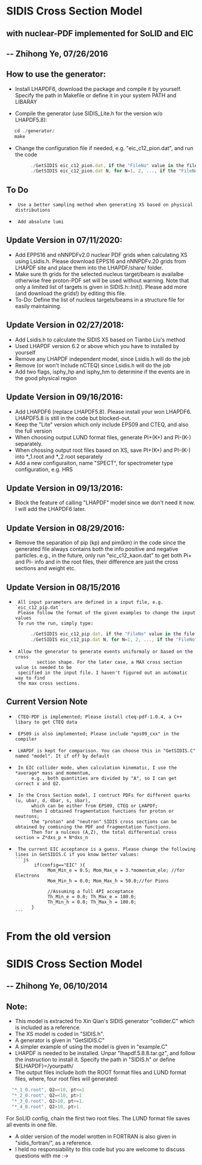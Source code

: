 
# SIDIS Cross Section Model 
## with nuclear-PDF implemented for SoLID and EIC
## -- Zhihong Ye, 07/26/2016

## How to use the generator:

* Install LHAPDF6, download the package and compile it by yourself. 
  Specify the path in Makefile or define it in your system PATH and LIBARAY

* Compile the generator (use SIDIS_Lite.h for the version w/o LHAPDF5.8):
```js
   cd ./generator/
   make
```

* Change the configuration file if needed, e.g. "eic_c12_pion.dat", and run the code
```js
         ./GetSIDIS eic_c12_pion.dat, if the "FileNo" value in the file is not "0",
         ./GetSIDIS eic_c12_pion.dat N, for N=1, 2, ..., if the "FileNo" value in the file is "0"
```

## To Do
  *      Use a better sampling method when generating XS based on physical distributions
  *      Add absolute lumi

## Update Version in 07/11/2020:
 * Add EPPS16 and nNNPDFv2.0 nuclear PDF grids when calculating XS using Lsidis.h.
 Please download EPPS16 and nNNPDFv.20 grids from LHAPDF site and place them into the 
 LHAPDF/share/ folder. 
 * Make sure th grids for the selected nucleus target/beam is availalbe otherwise
 free proton-PDF set will be used without warning. Note that only a limited list of targets 
 is given in SIDIS.h::Init(). Please add more (and download the grids!) by editing this file.
 * To-Do: Define the list of nucleus targets/beams in a structure file for easily maintaining. 

## Update Version in 02/27/2018:
* Add Lsidis.h to calculate the SIDIS XS based on Tianbo Liu's method
* Used LHAPDF version 6.2 or above which you have to installed by yourself
* Remove any LHAPDF independent model, since Lsidis.h will do the job
* Remove (or won't include nCTEQ) since Lsidis.h will do the job
* Add two flags, isphy_hp and isphy_hm to determine if the events are in the good physical region


## Update Version in 09/16/2016:
* Add LHAPDF6 (replace LHAPDF5.8). Please install your won LHAPDF6. LHAPDF5.8 is still in the code but blocked-out.
* Keep the "Lite" version which only include EPS09 and CTEQ, and also the full version
* When choosing output LUND format files, generate PI+(K+) and PI-(K-) separately.
* When chossing output root files based on XS, save PI+(K+) and PI-(K-) into *_1.root and *_2.root separately
* Add a new configuraiton, name "SPECT", for spectrometer type configuration, e.g. HRS

## Update Version in 09/13/2016:
* Block the feature of calling "LHAPDF" model since we don't need it now. I will add the LHAPDF6 later.

## Update Version in 08/29/2016:
* Remove the separation of pip (kp) and pim(km) in the code since the generated
   file always contains both the info positive and negative particles. 
     e.g., in the future, only run "eic_c12_kaon.dat" to get both Pi+ and Pi- info
     and in the root files, their difference are just the cross sections and weight etc.

## Update Version in 08/15/2016
  *      All input parameters are defined in a input file, e.g. `eic_c12_pip.dat`.
         Please follow the format of the given examples to change the input values
         To run the run, simply type:
```js
         ./GetSIDIS eic_c12_pip.dat, if the "FileNo" value in the file is not "0",
         ./GetSIDIS eic_c12_pip.dat N, for N=1, 2, ..., if the "FileNo" value in the file is "0"
```
  *      Allow the generator to generate events uniformaly or based on the cross
                section shape. For the later case, a MAX cross section value is needed to be
         specified in the input file. I haven't figured out an automatic way to find
         the max cross sections.

## Current Version Note
 *      CTEQ-PDF is implemented; Please install cteq-pdf-1.0.4, a C++ libary to get CTEQ data
 *      EPS09 is also implemented; Please include "eps09_cxx" in the compiler
 *      LHAPDF is kept for comparison. You can choose this in "GetSIDIS.C" named "model". It if off by default
 *      In EIC collider mode, when calculation kinematic, I use the *average* mass and momentum,
             e.g., both quantities are divided by "A", so I can get correct x and Q2.
 *      In the Cross Section model, I contruct PDFs for different quarks (u, ubar, d, dbar, s, sbar),
             which can be either from EPS09, CTEQ or LHAPDf;
             then I obtained fragmentation functions for proton or neutrons;
             the "proton" and "neutron" SIDIS cross sections can be obtained by combining the PDF and fragmentation functions.
             Then for a nulceus (A,Z), the total differential cross section = Z*dxs_p + N*dxs_n
 *      The current EIC acceptance is a guess. Please change the following lines in GetSIDIS.C if you know better values:
       ```js
              if(config=="EIC" ){
                   Mom_Min_e = 0.5; Mom_Max_e = 3.*momentum_ele; //for Electrons
                   Mom_Min_h = 0.0; Mom_Max_h = 50.0;//for Pions

                   //Assuming a full 4PI acceptance
                   Th_Min_e = 0.0; Th_Max_e = 180.0;
                   Th_Min_h = 0.0; Th_Max_h = 180.0;
             }
       ```


# From the old version 
# SIDIS Cross Section Model 
## -- Zhihong Ye, 06/10/2014

## Note:
* This model is extracted fro Xin Qian's SIDIS generator "collider.C"
which is included as a reference.
* The XS model is coded in "SIDIS.h".
* A generator is given in "GetSIDIS.C"
* A simpler example of using the model is given in "example.C"
* LHAPDF is needed to be installed. Unpar "lhapdf.5.8.8.tar.gz",
and follow the instruction to install it. Specify the path in "SIDIS.h" or
define ${LHAPDF}=/yourpath/
* The output files include both the ROOT format files and LUND format files,
where, four root files will generated: 
```js
  "*_1_0.root", Q2=<10, pt<=1
  "*_2_0.root", Q2=<10, pt>1
  "*_3_0.root", Q2>10, pt<=1.
  "*_4_0.root", Q2>10, pt>1.
 ```
For SoLID config, chain the first two root files.
The LUND format file saves all events in one file.
* A older version of the model wrotten in FORTRAN is also given in "sidis_fortran/", as a reference.
* I held no responsiability to this code but you are welcome to discuss questions with me :->
